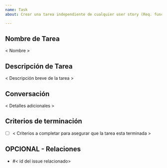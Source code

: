```yaml
---
name: Task
about: Crear una tarea independiente de cualquier user story (Req. funcional)

---
```


## Nombre de Tarea
< Nombre >

## Descripción de Tarea
< Descripción breve de la tarea >

## Conversación
< Detalles adicionales >

## Criterios de terminación
- [ ] < Criterios a completar para asegurar que la tarea esta terminada >

## OPCIONAL - Relaciones
- #< id del issue relacionado>
